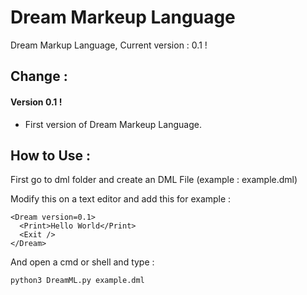 # Dream Markeup Language
Dream Markup Language, Current version : 0.1 !

## Change : 

#### Version 0.1 !
- First version of Dream Markeup Language.

## How to Use :
First go to dml folder
and create an DML File (example : example.dml)

Modify this on a text editor
and add this for example :

```
<Dream version=0.1>
  <Print>Hello World</Print>
  <Exit />
</Dream>
```

And open a cmd or shell and type :

```python3 DreamML.py example.dml```
